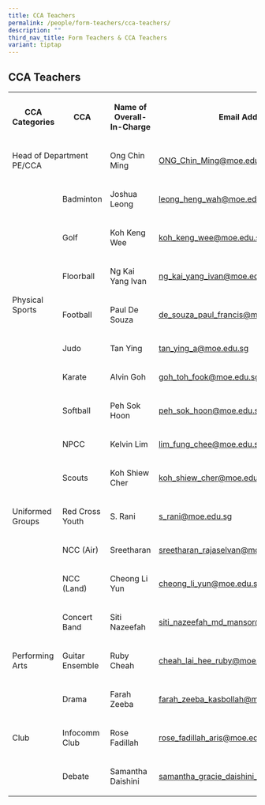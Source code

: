 ```yaml
---
title: CCA Teachers
permalink: /people/form-teachers/cca-teachers/
description: ""
third_nav_title: Form Teachers & CCA Teachers
variant: tiptap
---
```

<h2>CCA Teachers</h2>
<table style="minWidth: 100px">
<colgroup>
<col>
<col>
<col>
<col>
</colgroup>
<tbody>
<tr>
<th rowspan="1" colspan="1">
<p>CCA Categories</p>
</th>
<th rowspan="1" colspan="1">
<p>CCA</p>
</th>
<th rowspan="1" colspan="1">
<p>Name of Overall-In-Charge</p>
</th>
<th rowspan="1" colspan="1">
<p>Email Address</p>
</th>
</tr>
<tr>
<td rowspan="1" colspan="2">
<p>Head of Department PE/CCA</p>
</td>
<td rowspan="1" colspan="1">
<p>Ong Chin Ming</p>
</td>
<td rowspan="1" colspan="1">
<p><a href="mailto:ONG_Chin_Ming@moe.edu.sg" rel="noopener noreferrer nofollow" target="_blank">ONG_Chin_Ming@moe.edu.sg</a>
</p>
</td>
</tr>
<tr>
<td rowspan="7" colspan="1">
<p>Physical Sports</p>
</td>
<td rowspan="1" colspan="1">
<p>Badminton</p>
</td>
<td rowspan="1" colspan="1">
<p>Joshua Leong</p>
</td>
<td rowspan="1" colspan="1">
<p><a href="mailto:leong_heng_wah@moe.edu.sg" rel="noopener noreferrer nofollow" target="_blank">leong_heng_wah@moe.edu.sg</a>
</p>
</td>
</tr>
<tr>
<td rowspan="1" colspan="1">
<p>Golf</p>
</td>
<td rowspan="1" colspan="1">
<p>Koh Keng Wee</p>
</td>
<td rowspan="1" colspan="1">
<p><a href="mailto:koh_keng_wee@moe.edu.sg" rel="noopener noreferrer nofollow" target="_blank">koh_keng_wee@moe.edu.sg</a>
</p>
</td>
</tr>
<tr>
<td rowspan="1" colspan="1">
<p>Floorball</p>
</td>
<td rowspan="1" colspan="1">
<p>Ng Kai Yang Ivan</p>
</td>
<td rowspan="1" colspan="1">
<p><a href="mailto:ng_kai_yang_ivan@moe.edu.sg" rel="noopener noreferrer nofollow" target="_blank">ng_kai_yang_ivan@moe.edu.sg</a>
</p>
</td>
</tr>
<tr>
<td rowspan="1" colspan="1">
<p>Football</p>
</td>
<td rowspan="1" colspan="1">
<p>Paul De Souza</p>
</td>
<td rowspan="1" colspan="1">
<p><a href="mailto:de_souza_paul_francis@moe.edu.sg" rel="noopener noreferrer nofollow" target="_blank">de_souza_paul_francis@moe.edu.sg</a>
<br>
</p>
</td>
</tr>
<tr>
<td rowspan="1" colspan="1">
<p>Judo</p>
</td>
<td rowspan="1" colspan="1">
<p>Tan Ying</p>
</td>
<td rowspan="1" colspan="1">
<p><a href="mailto:tan_ying_a@moe.edu.sg" rel="noopener noreferrer nofollow" target="_blank">tan_ying_a@moe.edu.sg</a>
</p>
</td>
</tr>
<tr>
<td rowspan="1" colspan="1">
<p>Karate</p>
</td>
<td rowspan="1" colspan="1">
<p>Alvin Goh</p>
</td>
<td rowspan="1" colspan="1">
<p><a href="mailto:goh_toh_fook@moe.edu.sg" rel="noopener noreferrer nofollow" target="_blank">goh_toh_fook@moe.edu.sg</a>
</p>
</td>
</tr>
<tr>
<td rowspan="1" colspan="1">
<p>Softball</p>
</td>
<td rowspan="1" colspan="1">
<p>Peh Sok Hoon</p>
</td>
<td rowspan="1" colspan="1">
<p><a href="mailto:peh_sok_hoon@moe.edu.sg" rel="noopener noreferrer nofollow" target="_blank">peh_sok_hoon@moe.edu.sg</a>
<br>
</p>
</td>
</tr>
<tr>
<td rowspan="5" colspan="1">
<p>Uniformed Groups</p>
</td>
<td rowspan="1" colspan="1">
<p>NPCC</p>
</td>
<td rowspan="1" colspan="1">
<p>Kelvin Lim</p>
</td>
<td rowspan="1" colspan="1">
<p><a href="mailto:lim_fung_chee@moe.edu.sg" rel="noopener noreferrer nofollow" target="_blank">lim_fung_chee@moe.edu.sg</a>
</p>
</td>
</tr>
<tr>
<td rowspan="1" colspan="1">
<p>Scouts</p>
</td>
<td rowspan="1" colspan="1">
<p>Koh Shiew Cher</p>
</td>
<td rowspan="1" colspan="1">
<p><a href="mailto:koh_shiew_cher@moe.edu.sg" rel="noopener noreferrer nofollow" target="_blank">koh_shiew_cher@moe.edu.sg</a>
</p>
</td>
</tr>
<tr>
<td rowspan="1" colspan="1">
<p>Red Cross Youth</p>
</td>
<td rowspan="1" colspan="1">
<p>S. Rani</p>
</td>
<td rowspan="1" colspan="1">
<p><a href="mailto:s_rani@moe.edu.sg" rel="noopener noreferrer nofollow" target="_blank">s_rani@moe.edu.sg</a>
</p>
</td>
</tr>
<tr>
<td rowspan="1" colspan="1">
<p>NCC (Air)</p>
</td>
<td rowspan="1" colspan="1">
<p>Sreetharan</p>
</td>
<td rowspan="1" colspan="1">
<p><a href="mailto:sreetharan_rajaselvan@moe.edu.sg" rel="noopener noreferrer nofollow" target="_blank">sreetharan_rajaselvan@moe.edu.sg</a>
</p>
</td>
</tr>
<tr>
<td rowspan="1" colspan="1">
<p>NCC (Land)</p>
</td>
<td rowspan="1" colspan="1">
<p>Cheong Li Yun</p>
</td>
<td rowspan="1" colspan="1">
<p><a href="mailto:cheong_li_yun@moe.edu.sg" rel="noopener noreferrer nofollow" target="_blank">cheong_li_yun@moe.edu.sg</a>
</p>
</td>
</tr>
<tr>
<td rowspan="3" colspan="1">
<p>Performing Arts</p>
</td>
<td rowspan="1" colspan="1">
<p>Concert Band</p>
</td>
<td rowspan="1" colspan="1">
<p>Siti Nazeefah</p>
</td>
<td rowspan="1" colspan="1">
<p><a href="mailto:siti_nazeefah_md_mansor@moe.edu.sg" rel="noopener noreferrer nofollow" target="_blank">siti_nazeefah_md_mansor@moe.edu.sg</a>
</p>
</td>
</tr>
<tr>
<td rowspan="1" colspan="1">
<p>Guitar Ensemble</p>
</td>
<td rowspan="1" colspan="1">
<p>Ruby Cheah</p>
</td>
<td rowspan="1" colspan="1">
<p><a href="mailto:cheah_lai_hee_ruby@moe.edu.sg" rel="noopener noreferrer nofollow" target="_blank">cheah_lai_hee_ruby@moe.edu.sg</a>
</p>
</td>
</tr>
<tr>
<td rowspan="1" colspan="1">
<p>Drama</p>
</td>
<td rowspan="1" colspan="1">
<p>Farah Zeeba</p>
</td>
<td rowspan="1" colspan="1">
<p><a href="mailto:farah_zeeba_kasbollah@moe.edu.sg" rel="noopener noreferrer nofollow" target="_blank">farah_zeeba_kasbollah@moe.edu.sg</a>
<br>
</p>
</td>
</tr>
<tr>
<td rowspan="1" colspan="1">
<p>Club</p>
</td>
<td rowspan="1" colspan="1">
<p>Infocomm Club</p>
</td>
<td rowspan="1" colspan="1">
<p>Rose Fadillah</p>
</td>
<td rowspan="1" colspan="1">
<p><a href="mailto:rose_fadillah_aris@moe.edu.sg" rel="noopener noreferrer nofollow" target="_blank">rose_fadillah_aris@moe.edu.sg</a>
</p>
</td>
</tr>
<tr>
<td rowspan="1" colspan="1">
<p></p>
</td>
<td rowspan="1" colspan="1">
<p>Debate</p>
</td>
<td rowspan="1" colspan="1">
<p>Samantha Daishini</p>
</td>
<td rowspan="1" colspan="1">
<p><a href="mailto:samantha_gracie_daishini_thevan@moe.edu.sg" rel="noopener noreferrer nofollow" target="_blank">samantha_gracie_daishini_thevan@moe.edu.sg</a>
</p>
</td>
</tr>
</tbody>
</table>
<p></p>